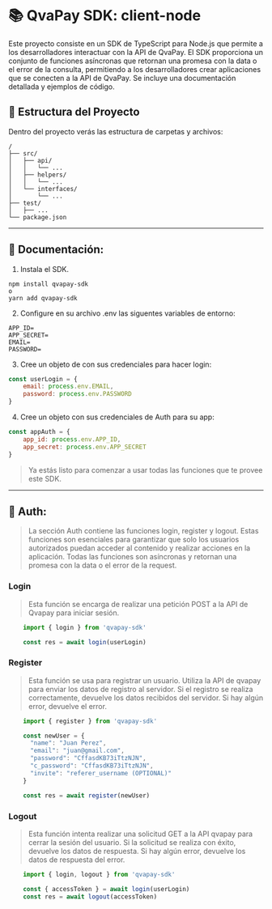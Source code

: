 # 📚 QvaPay SDK: client-node
Este proyecto consiste en un SDK de TypeScript para Node.js que permite a los desarrolladores interactuar con la API de QvaPay. El SDK proporciona un conjunto de funciones asíncronas que retornan una promesa con la data o el error de la consulta, permitiendo a los desarrolladores crear aplicaciones que se conecten a la API de QvaPay. Se incluye una documentación detallada y ejemplos de código.

## 🚀 Estructura del Proyecto

Dentro del proyecto verás las estructura de carpetas y archivos:

```
/      
├── src/
│   ├── api/
│   │   └── ...
│   ├── helpers/
│   │   └── ...
│   └── interfaces/
│       └── ...
├── test/
│   ├── ...
└── package.json
```
___

## 📖 Documentación:
1. Instala el SDK.

```shell
npm install qvapay-sdk
o
yarn add qvapay-sdk
```

2. Configure en su archivo .env las siguentes variables de entorno:

```shell
APP_ID=
APP_SECRET=
EMAIL=
PASSWORD=
```

3. Cree un objeto de con sus credenciales para hacer login:

```js
const userLogin = {
    email: process.env.EMAIL,
    password: process.env.PASSWORD
}
```
4. Cree un objeto con sus credenciales de Auth para su app:

```js
const appAuth = {
    app_id: process.env.APP_ID,
    app_secret: process.env.APP_SECRET
}
```
> Ya estás listo para comenzar a usar todas las funciones que te provee este SDK.

___

## 🚀 Auth:

> La sección Auth contiene las funciones login, register y logout. Estas funciones son esenciales para garantizar que solo los usuarios autorizados puedan acceder al contenido y realizar acciones en la aplicación. Todas las funciones son asíncronas y retornan una promesa con la data o el error de la request.

### Login

> Esta función se encarga de realizar una petición POST a la API de Qvapay para iniciar sesión.

```js
    import { login } from 'qvapay-sdk'

    const res = await login(userLogin)
```

### Register

> Esta función se usa para registrar un usuario. Utiliza la API de qvapay para enviar los datos de registro al servidor. Si el registro se realiza correctamente, devuelve los datos recibidos del servidor. Si hay algún error, devuelve el error.

```js
    import { register } from 'qvapay-sdk'

    const newUser = {
      "name": "Juan Perez",
      "email": "juan@gmail.com",
      "password": "CffasdKB73iTtzNJN",
      "c_password": "CffasdKB73iTtzNJN",
      "invite": "referer_username (OPTIONAL)"
    }

    const res = await register(newUser)
```

### Logout

> Esta función intenta realizar una solicitud GET a la API qvapay para cerrar la sesión del usuario. Si la solicitud se realiza con éxito, devuelve los datos de respuesta. Si hay algún error, devuelve los datos de respuesta del error.

```js
    import { login, logout } from 'qvapay-sdk'

    const { accessToken } = await login(userLogin)
    const res = await logout(accessToken)
```